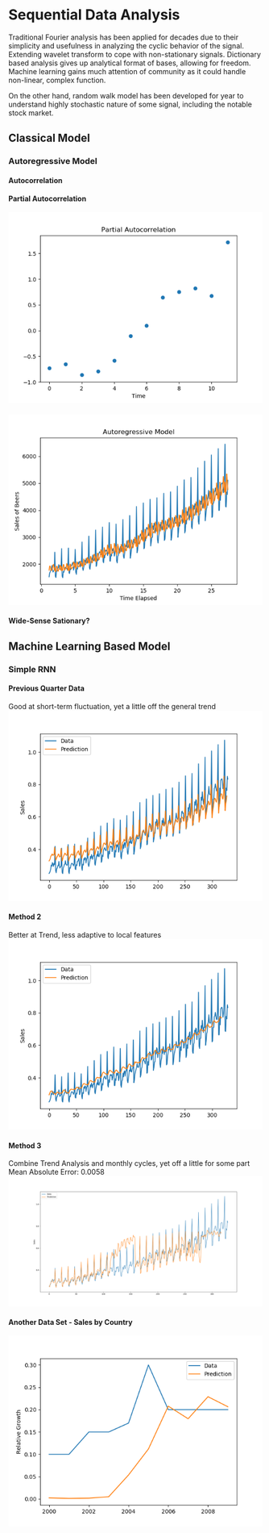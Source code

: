 # Sequential Data Analysis
Traditional Fourier analysis has been applied for decades due to their simplicity and usefulness in analyzing the cyclic behavior of the signal. Extending wavelet transform to cope with non-stationary signals. Dictionary based analysis gives up analytical format of bases, allowing for freedom. Machine learning gains much attention of community as it could handle non-linear, complex function. 

On the other hand, random walk model has been developed for year to understand highly stochastic nature of some signal, including the notable stock market.  
## Classical Model
### Autoregressive Model
#### Autocorrelation
#### Partial Autocorrelation
![Image of Setup](Classic/Autoregressive_Model/pacf.png)
####
![Image of Setup](Classic/Autoregressive_Model/model.png)
#### Wide-Sense Sationary?
## Machine Learning Based Model
### Simple RNN
#### Previous Quarter Data
Good at short-term fluctuation, yet a little off the general trend
![](Deep_Learning_Based/Simple_RNN/beer_sales_quarter_data.png)
#### Method 2
Better at Trend, less adaptive to local features
![](Deep_Learning_Based/Simple_RNN/beer_sales_quarter_data_2.png)
#### Method 3
Combine Trend Analysis and monthly cycles, yet off a little for some part
Mean Absolute Error: 0.0058
![](Deep_Learning_Based/Simple_RNN/beer_sales_quarter_data_3.png)
#### Another Data Set - Sales by Country
![Image of Setup](Deep_Learning_Based/Simple_RNN/Growth_Prediction.png)
